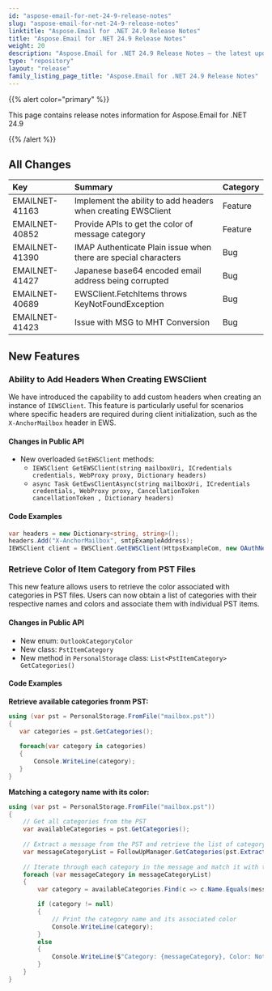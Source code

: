 ```yaml
---
id: "aspose-email-for-net-24-9-release-notes"
slug: "aspose-email-for-net-24-9-release-notes"
linktitle: "Aspose.Email for .NET 24.9 Release Notes"
title: "Aspose.Email for .NET 24.9 Release Notes"
weight: 20
description: "Aspose.Email for .NET 24.9 Release Notes – the latest updates and fixes."
type: "repository"
layout: "release"
family_listing_page_title: "Aspose.Email for .NET 24.9 Release Notes"
---
```


{{% alert color="primary" %}}

This page contains release notes information for Aspose.Email for .NET 24.9

{{% /alert %}}

## **All Changes**

|**Key**|**Summary**|**Category**|
| :- | :- | :- |
|EMAILNET-41163|Implement the ability to add headers when creating EWSClient|Feature|
|EMAILNET-40852|Provide APIs to get the color of message category|Feature|
|EMAILNET-41390|IMAP Authenticate Plain issue when there are special characters|Bug|
|EMAILNET-41427|Japanese base64 encoded email address being corrupted|Bug|
|EMAILNET-40689|EWSClient.FetchItems throws KeyNotFoundException|Bug|
|EMAILNET-41423|Issue with MSG to MHT Conversion|Bug|

## **New Features**

### Ability to Add Headers When Creating EWSClient

We have introduced the capability to add custom headers when creating an instance of `IEWSClient`. 
This feature is particularly useful for scenarios where specific headers are required during client initialization, such as the `X-AnchorMailbox` header in EWS.

#### Changes in Public API

- New overloaded `GetEWSClient` methods:
  - `IEWSClient GetEWSClient(string mailboxUri, ICredentials credentials, WebProxy proxy, Dictionary headers)`
  - `async Task GetEwsClientAsync(string mailboxUri, ICredentials credentials, WebProxy proxy, CancellationToken cancellationToken , Dictionary headers)`

#### Code Examples

```csharp
var headers = new Dictionary<string, string>();
headers.Add("X-AnchorMailbox", smtpExampleAddress);
IEWSClient client = EWSClient.GetEWSClient(HttpsExampleCom, new OAuthNetworkCredential("UserName", "Token"), null, headers);
```

### Retrieve Color of Item Category from PST Files

This new feature allows users to retrieve the color associated with categories in PST files. 
Users can now obtain a list of categories with their respective names and colors and associate them with individual PST items.

#### Changes in Public API

- New enum: `OutlookCategoryColor`
- New class: `PstItemCategory`
- New method in `PersonalStorage` class: `List<PstItemCategory> GetCategories()`

#### Code Examples

**Retrieve available categories fronm PST:**

```csharp
using (var pst = PersonalStorage.FromFile("mailbox.pst"))
{
   var categories = pst.GetCategories();
   
   foreach(var category in categories)
   {
       Console.WriteLine(category);
   }
}
```

**Matching a category name with its color:**

```cs
using (var pst = PersonalStorage.FromFile("mailbox.pst"))
{
    // Get all categories from the PST
    var availableCategories = pst.GetCategories();
    
    // Extract a message from the PST and retrieve the list of category names for the message
    var messageCategoryList = FollowUpManager.GetCategories(pst.ExtractMessage(messageInfo));
    
    // Iterate through each category in the message and match it with the PST category list
    foreach (var messageCategory in messageCategoryList)
    {
        var category = availableCategories.Find(c => c.Name.Equals(messageCategory, StringComparison.OrdinalIgnoreCase));

        if (category != null)
        {
            // Print the category name and its associated color
            Console.WriteLine(category);
        }
        else
        {
            Console.WriteLine($"Category: {messageCategory}, Color: Not found");
        }
    }
}
```

